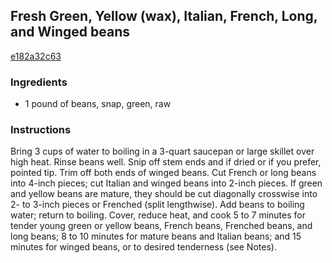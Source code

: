 ## Fresh Green, Yellow (wax), Italian, French, Long, and Winged beans

[e182a32c63](http://www.cookstr.com/recipes/fresh-green-yellow-wax-italian-french-long-and-winged-beans)

### Ingredients

 - 1 pound of beans, snap, green, raw

### Instructions

Bring 3 cups of water to boiling in a 3-quart saucepan or large skillet over high heat. Rinse beans well. Snip off stem ends and if dried or if you prefer, pointed tip. Trim off both ends of winged beans. Cut French or long beans into 4-inch pieces; cut Italian and winged beans into 2-inch pieces. If green and yellow beans are mature, they should be cut diagonally crosswise into 2- to 3-inch pieces or Frenched (split lengthwise). Add beans to boiling water; return to boiling. Cover, reduce heat, and cook 5 to 7 minutes for tender young green or yellow beans, French beans, Frenched beans, and long beans; 8 to 10 minutes for mature beans and Italian beans; and 15 minutes for winged beans, or to desired tenderness (see Notes).